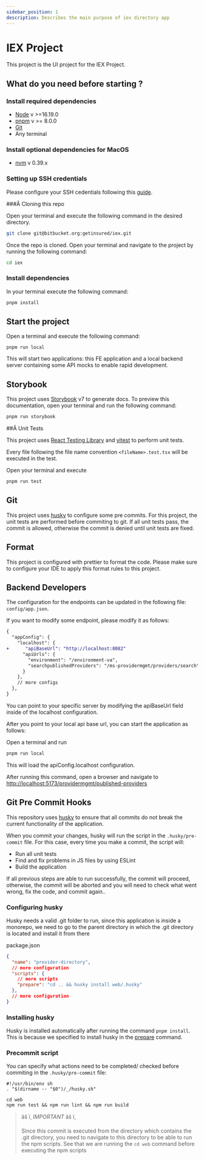 ```yaml
---
sidebar_position: 1
description: Describes the main purpose of iex directory app
---
```


# IEX Project

This project is the UI project for the IEX Project.

## What do you need before starting ?

### Install required dependencies

- [Node](https://nodejs.org/en) v >=16.19.0
- [pnpm](https://pnpm.io/) v >= 8.0.0
- [Git](https://git-scm.com/)
- Any terminal

### Install optional dependencies for MacOS

- [nvm](https://github.com/nvm-sh/nvm) v 0.39.x

### Setting up SSH credentials

Please configure your SSH cedentials following this [guide](https://confluence.atlassian.com/bitbucketserver/ssh-user-keys-for-personal-use-776639793.html).

###Â Cloning this repo

Open your terminal and execute the following command in the desired directory.

```bash
git clone git@bitbucket.org:getinsured/iex.git
```

Once the repo is cloned. Open your terminal and navigate to the project by running the following command:

```bash
cd iex
```

### Install dependencies

In your terminal execute the following command:

```bash
pnpm install
```

## Start the project

Open a terminal and execute the following command:

```
pnpm run local
```

This will start two applications: this FE application and a local backend server containing some API mocks to enable rapid development.

## Storybook

This project uses [Storybook](https://storybook.js.org/docs/7.0/react/get-started/install) v7 to generate docs. To preview this documentation, open your terminal and run the following command:

```bash
pnpm run storybook
```

##Â Unit Tests

This project uses [React Testing Library](https://testing-library.com/docs/react-testing-library/intro/) and [vitest](https://vitest.dev/) to perform unit tests.

Every file following the file name convention `<fileName>.test.tsx` will be executed in the test.

Open your terminal and execute

```bash
pnpm run test
```

## Git

This project uses [husky](https://typicode.github.io/husky/#/) to configure some pre commits. For this project, the unit tests are performed before commiting to git. If all unit tests pass, the commit is allowed, otherwise the commit is denied until unit tests are fixed.

## Format

This project is configured with prettier to format the code. Please make sure to configure your IDE to apply this format rules to this project.

## Backend Developers

The configuration for the endpoints can be updated in the following file: `config/app.json`.

If you want to modify some endpoint, please modify it as follows:

```diff
{
  "appConfig": {
    "localhost": {
+      "apiBaseUrl": "http://localhost:8082"
      "apiUrls": {
        "environment": "/environment-va",
        "searchpublishedProviders": "/ms-providermgmt/providers/search"
      }
    },
    // more configs
  },
}

```

You can point to your specific server by modifying the apiBaseUrl field inside of the localhost configuration.

After you point to your local api base url, you can start the application as follows:

Open a terminal and run

```bash
pnpm run local
```

This will load the apiConfig.localhost configuration.

After running this command, open a browser and navigate to [http://localhost:5173/providermgmt/published-providers](http://localhost:5173/providermgmt/published-providers)

## Git Pre Commit Hooks

This repository uses [husky](https://typicode.github.io/husky/#/) to ensure that all commits do not break the current functionality of the application.

When you commit your changes, husky will run the script in the `.husky/pre-commit` file. For this case, every time you make a commit, the script will:

- Run all unit tests
- Find and fix problems in JS files by using ESLint
- Build the application

If all previous steps are able to run successfully, the commit will proceed, otherwise, the commit will be aborted and you will need to check what went wrong, fix the code, and commit again..

### Configuring husky

Husky needs a valid .git folder to run, since this application is inside a monorepo, we need to go to the parent directory in which the .git directory is located and install it from there

package.json
```json
{
  "name": "provider-directory",
  // more configuration
  "scripts": {
    // more scripts
    "prepare": "cd .. && husky install web/.husky"
  },
  // more configuration
}
```

### Installing husky

Husky is installed automatically after running the command `pnpm install`. This is because we specified to install husky in the [prepare](https://docs.npmjs.com/cli/v9/using-npm/scripts#life-cycle-scripts) command.

### Precommit script

You can specify what actions need to be completed/ checked before commiting in the `.husky/pre-commit` file:

```
#!/usr/bin/env sh
. "$(dirname -- "$0")/_/husky.sh"

cd web
npm run test && npm run lint && npm run build

```
> âš ï¸ *IMPORTANT* âš ï¸
>
> Since this commit is executed from the directory which contains the .git directory,
> you need to navigate to this directory to be able to run the npm scripts. See that we are
> running the `cd web` command before executing the npm scripts
